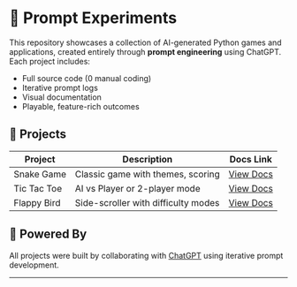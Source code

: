 # 🧪 Prompt Experiments

This repository showcases a collection of AI-generated Python games and applications, created entirely through **prompt engineering** using ChatGPT. Each project includes:

- Full source code (0 manual coding)
- Iterative prompt logs
- Visual documentation
- Playable, feature-rich outcomes

## 📁 Projects

| Project       | Description                        | Docs Link                |
|---------------|------------------------------------|--------------------------|
| Snake Game    | Classic game with themes, scoring  | [View Docs](./snake-game/snake_game.md) |
| Tic Tac Toe   | AI vs Player or 2-player mode      | [View Docs](./tic-tac-toe/tic-tac-toe.md) |
| Flappy Bird   | Side-scroller with difficulty modes| [View Docs](./flappy-bird/flappy_bird.md) |

## 🤖 Powered By

All projects were built by collaborating with [ChatGPT](https://chat.openai.com/) using iterative prompt development.

---
